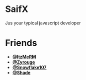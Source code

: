 # SaifX

Jus your typical javascript developer 

# Friends
- **[@ItzMeRM](https://github.com/ItzMeRM)**
- **[@Zyrouge](https://github.com/Zyrouge)**
- **[@Snowflake107](https://github.com/Snowflake107)**
- **[@Shade](https://github.com/shadeoxide)**
